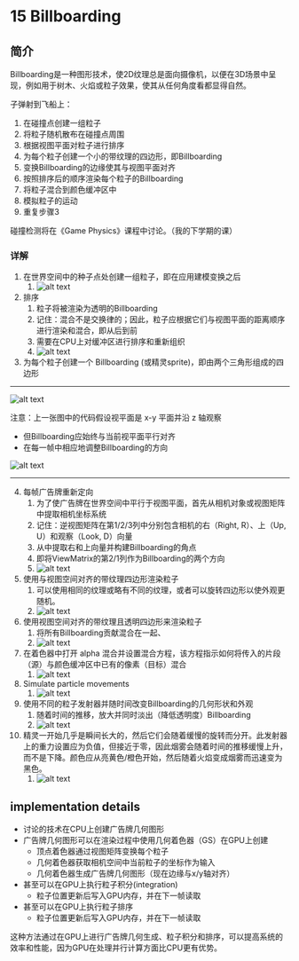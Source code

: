 # 15 Billboarding

## 简介

Billboarding是一种图形技术，使2D纹理总是面向摄像机，以便在3D场景中呈现，例如用于树木、火焰或粒子效果，使其从任何角度看都显得自然。

子弹射到飞船上：
1. 在碰撞点创建一组粒子
2. 将粒子随机散布在碰撞点周围
3. 根据视图平面对粒子进行排序
4. 为每个粒子创建一个小的带纹理的四边形，即Billboarding
5. 变换Billboarding的边缘使其与视图平面对齐
6. 按照排序后的顺序渲染每个粒子的Billboarding
7. 将粒子混合到颜色缓冲区中
8. 模拟粒子的运动
9. 重复步骤3

碰撞检测将在《Game Physics》课程中讨论。（我的下学期的课）

### 详解
1. 在世界空间中的种子点处创建一组粒子，即在应用建模变换之后
   1. ![alt text](_attachments/15Billboards/image-2.png)
2. 排序
   1. 粒子将被渲染为透明的Billboarding
   2. 记住：混合不是交换律的；因此，粒子应根据它们与视图平面的距离顺序进行渲染和混合，即从后到前
   3. 需要在CPU上对缓冲区进行排序和重新组织
   4. ![alt text](_attachments/15Billboards/image.png)
3. 为每个粒子创建一个 Billboarding (或精灵sprite)，即由两个三角形组成的四边形

---

![alt text](_attachments/15Billboards/image-3.png)

注意：上一张图中的代码假设视平面是 x-y 平面并沿 z 轴观察
* 但Billboarding应始终与当前视平面平行对齐
* 在每一帧中相应地调整Billboarding的方向

![alt text](_attachments/15Billboards/image-1.png)

---

4. 每帧广告牌重新定向
   1. 为了使广告牌在世界空间中平行于视图平面，首先从相机对象或视图矩阵中提取相机坐标系统
   2. 记住：逆视图矩阵在第1/2/3列中分别包含相机的右（Right, R）、上（Up, U）和观察（Look, D）向量
   3. 从中提取右和上向量并构建Billboarding的角点
   4. 即将ViewMatrix的第2/1列作为Billboarding的两个方向
   5. ![alt text](_attachments/15Billboards/image-4.png)
5. 使用与视图空间对齐的带纹理四边形渲染粒子
   1. 可以使用相同的纹理或略有不同的纹理，或者可以旋转四边形以使外观更随机。
   2. ![alt text](_attachments/15Billboards/image-5.png)
6. 使用视图空间对齐的带纹理且透明四边形来渲染粒子
   1. 将所有Billboarding贡献混合在一起、
   2. ![alt text](_attachments/15Billboards/image-6.png)
7. 在着色器中打开 alpha 混合并设置混合方程，该方程指示如何将传入的片段（源）与颜色缓冲区中已有的像素（目标）混合
   1. ![alt text](_attachments/15Billboards/image-7.png)
8. Simulate particle movements
   1. ![alt text](_attachments/15Billboards/image-8.png)
9. 使用不同的粒子发射器并随时间改变Billboarding的几何形状和外观
   1.  随着时间的推移，放大并同时淡出（降低透明度）Billboarding
   2.  ![alt text](_attachments/15Billboards/image-9.png)
10. 精灵一开始几乎是瞬间长大的，然后它们会随着缓慢的旋转而分开。此发射器上的重力设置应为负值，但接近于零，因此烟雾会随着时间的推移缓慢上升，而不是下降。颜色应从亮黄色/橙色开始，然后随着火焰变成烟雾而迅速变为黑色。
    1.  ![alt text](_attachments/15Billboards/image-10.png)

## implementation details

* 讨论的技术在CPU上创建广告牌几何图形
* 广告牌几何图形可以在渲染过程中使用几何着色器（GS）在GPU上创建
  * 顶点着色器通过视图矩阵变换每个粒子
  * 几何着色器获取相机空间中当前粒子的坐标作为输入
  * 几何着色器生成广告牌几何图形（现在边缘与x/y轴对齐）
* 甚至可以在GPU上执行粒子积分(integration)
  * 粒子位置更新后写入GPU内存，并在下一帧读取
* 甚至可以在GPU上执行粒子排序
  * 粒子位置更新后写入GPU内存，并在下一帧读取

这种方法通过在GPU上进行广告牌几何生成、粒子积分和排序，可以提高系统的效率和性能，因为GPU在处理并行计算方面比CPU更有优势。